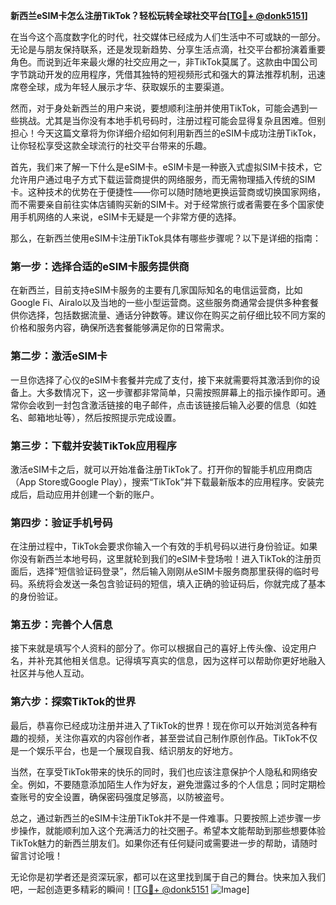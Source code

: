 **新西兰eSIM卡怎么注册TikTok？轻松玩转全球社交平台[[TG💪+ @donk5151](https://t.me/s/donk5151)]**

在当今这个高度数字化的时代，社交媒体已经成为人们生活中不可或缺的一部分。无论是与朋友保持联系，还是发现新趋势、分享生活点滴，社交平台都扮演着重要角色。而说到近年来最火爆的社交应用之一，非TikTok莫属了。这款由中国公司字节跳动开发的应用程序，凭借其独特的短视频形式和强大的算法推荐机制，迅速席卷全球，成为年轻人展示才华、获取娱乐的主要渠道。

然而，对于身处新西兰的用户来说，要想顺利注册并使用TikTok，可能会遇到一些挑战。尤其是当你没有本地手机号码时，注册过程可能会显得复杂且困难。但别担心！今天这篇文章将为你详细介绍如何利用新西兰的eSIM卡成功注册TikTok，让你轻松享受这款全球流行的社交平台带来的乐趣。

首先，我们来了解一下什么是eSIM卡。eSIM卡是一种嵌入式虚拟SIM卡技术，它允许用户通过电子方式下载运营商提供的网络服务，而无需物理插入传统的SIM卡。这种技术的优势在于便捷性——你可以随时随地更换运营商或切换国家网络，而不需要亲自前往实体店铺购买新的SIM卡。对于经常旅行或者需要在多个国家使用手机网络的人来说，eSIM卡无疑是一个非常方便的选择。

那么，在新西兰使用eSIM卡注册TikTok具体有哪些步骤呢？以下是详细的指南：

### 第一步：选择合适的eSIM卡服务提供商

在新西兰，目前支持eSIM卡服务的主要有几家国际知名的电信运营商，比如Google Fi、Airalo以及当地的一些小型运营商。这些服务商通常会提供多种套餐供你选择，包括数据流量、通话分钟数等。建议你在购买之前仔细比较不同方案的价格和服务内容，确保所选套餐能够满足你的日常需求。

### 第二步：激活eSIM卡

一旦你选择了心仪的eSIM卡套餐并完成了支付，接下来就需要将其激活到你的设备上。大多数情况下，这一步骤都非常简单，只需按照屏幕上的指示操作即可。通常你会收到一封包含激活链接的电子邮件，点击该链接后输入必要的信息（如姓名、邮箱地址等），然后按照提示完成设置。

### 第三步：下载并安装TikTok应用程序

激活eSIM卡之后，就可以开始准备注册TikTok了。打开你的智能手机应用商店（App Store或Google Play），搜索“TikTok”并下载最新版本的应用程序。安装完成后，启动应用并创建一个新的账户。

### 第四步：验证手机号码

在注册过程中，TikTok会要求你输入一个有效的手机号码以进行身份验证。如果你没有新西兰本地号码，这里就轮到我们的eSIM卡登场啦！进入TikTok的注册页面后，选择“短信验证码登录”，然后输入刚刚从eSIM卡服务商那里获得的临时号码。系统将会发送一条包含验证码的短信，填入正确的验证码后，你就完成了基本的身份验证。

### 第五步：完善个人信息

接下来就是填写个人资料的部分了。你可以根据自己的喜好上传头像、设定用户名，并补充其他相关信息。记得填写真实的信息，因为这样可以帮助你更好地融入社区并与他人互动。

### 第六步：探索TikTok的世界

最后，恭喜你已经成功注册并进入了TikTok的世界！现在你可以开始浏览各种有趣的视频，关注你喜欢的内容创作者，甚至尝试自己制作原创作品。TikTok不仅是一个娱乐平台，也是一个展现自我、结识朋友的好地方。

当然，在享受TikTok带来的快乐的同时，我们也应该注意保护个人隐私和网络安全。例如，不要随意添加陌生人作为好友，避免泄露过多的个人信息；同时定期检查账号的安全设置，确保密码强度足够高，以防被盗号。

总之，通过新西兰的eSIM卡注册TikTok并不是一件难事。只要按照上述步骤一步步操作，就能顺利加入这个充满活力的社交圈子。希望本文能帮助到那些想要体验TikTok魅力的新西兰朋友们。如果你还有任何疑问或需要进一步的帮助，请随时留言讨论哦！

无论你是初学者还是资深玩家，都可以在这里找到属于自己的舞台。快来加入我们吧，一起创造更多精彩的瞬间！[[TG💪+ @donk5151](https://t.me/s/donk5151) ![Image](https://i.postimg.cc/rwNCRYN7/Snipaste-2025-04-30-17-27-05.png)]